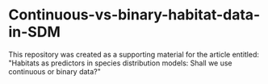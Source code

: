 # Continuous-vs-binary-habitat-data-in-SDM
This repository was created as a supporting material for the article entitled: "Habitats as predictors in species distribution models: Shall we use continuous or binary data?"
